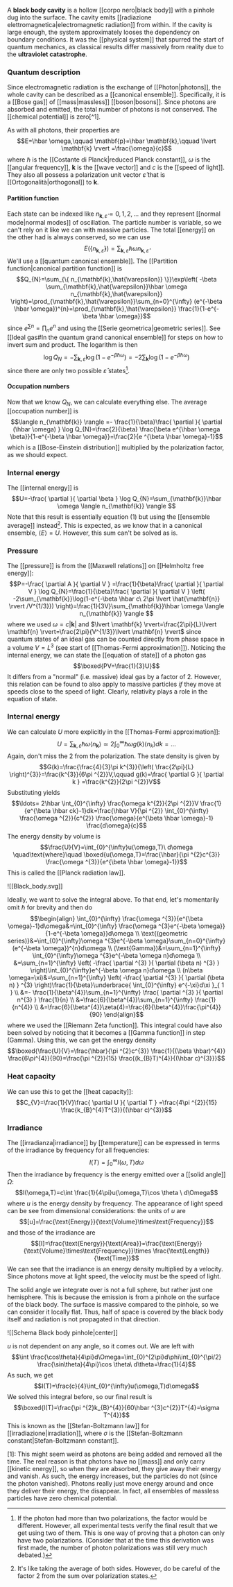 A **black body cavity** is a hollow [[corpo nero|black body]] with a pinhole dug into the surface. The cavity emits [[radiazione elettromagnetica|electromagnetic radiation]] from within. If the cavity is large enough, the system approximately looses the dependency on boundary conditions. It was the [[physical system]] that spurred the start of quantum mechanics, as classical results differ massively from reality due to the **ultraviolet catastrophe**.
### Quantum description
Since electromagnetic radiation is the exchange of [[Photon|photons]], the whole cavity can be described as a [[canonical ensemble]]. Specifically, it is a [[Bose gas]] of [[mass|massless]] [[boson|bosons]]. Since photons are absorbed and emitted, the total number of photons is not conserved. The [[chemical potential]] is zero[^1].

As with all photons, their properties are
$$E=\hbar \omega,\qquad \mathbf{p}=\hbar \mathbf{k},\qquad \lvert \mathbf{k} \rvert =\frac{\omega}{c}$$
where $\hbar$ is the [[Costante di Planck|reduced Planck constant]], $\omega$ is the [[angular frequency]], $\mathbf{k}$ is the [[wave vector]] and $c$ is the [[speed of light]]. They also all possess a polarization unit vector $\hat{\varepsilon}$ that is [[Ortogonalità|orthogonal]] to $\mathbf{k}$.
#### Partition function
Each state can be indexed like $n_{\mathbf{k},\hat{\varepsilon}}=0,1,2,\ldots$ and they represent [[normal mode|normal modes]] of oscillation. The particle number is variable, so we can't rely on it like we can with massive particles. The total [[energy]] on the other had is always conserved, so we can use
$$E(\{ n_{\mathbf{k},\hat{\varepsilon}} \})=\sum_{\mathbf{k},\hat{\varepsilon}}\hbar \omega n_{\mathbf{k},\hat{\varepsilon}}\tag{1}$$
We'll use a [[quantum canonical ensemble]]. The [[Partition function|canonical partition function]] is
$$Q_{N}=\sum_{\{ n_{\mathbf{k},\hat{\varepsilon}} \}}\exp\left( -\beta \sum_{\mathbf{k},\hat{\varepsilon}}\hbar \omega n_{\mathbf{k},\hat{\varepsilon}} \right)=\prod_{\mathbf{k},\hat{\varepsilon}}\sum_{n=0}^{\infty} (e^{-\beta \hbar \omega})^{n}=\prod_{\mathbf{k},\hat{\varepsilon}} \frac{1}{1-e^{-\beta \hbar \omega}}$$
since $e^{\sum n}=\prod_{n}e^{n}$ and using the [[Serie geometrica|geometric series]]. See [[Ideal gas#In the quantum grand canonical ensemble]] for steps on how to invert sum and product. The logarithm is then
$$\log Q_{N}=-\sum_{\mathbf{k},\hat{\varepsilon}}\log(1-e^{-\beta \hbar \omega})=-2\sum_{\mathbf{k}}\log(1-e^{-\beta \hbar \omega})$$
since there are only two possible $\hat{\varepsilon}$ states[^2].
#### Occupation numbers
Now that we know $Q_{N}$, we can calculate everything else. The average [[occupation number]] is
$$\langle n_{\mathbf{k}} \rangle =- \frac{1}{\beta}\frac{ \partial  }{ \partial (\hbar \omega) } \log Q_{N}=\frac{2}{\beta} \frac{\beta e^{\hbar \omega \beta}}{1-e^{-\beta \hbar \omega}}=\frac{2}{e ^{\beta \hbar \omega}-1}$$
which is a [[Bose-Einstein distribution]] multiplied by the polarization factor, as we should expect.
### Internal energy
The [[internal energy]] is
$$U=-\frac{ \partial  }{ \partial \beta } \log Q_{N}=\sum_{\mathbf{k}}\hbar \omega \langle n_{\mathbf{k}} \rangle $$
Note that this result is essentially equation $(1)$ but using the [[ensemble average]] instead[^3]. This is expected, as we know that in a canonical ensemble, $\langle E \rangle=U$. However, this sum can't be solved as is. 
### Pressure
The [[pressure]] is from the [[Maxwell relations]] on [[Helmholtz free energy]]:
$$P=-\frac{ \partial A }{ \partial V } =\frac{1}{\beta}\frac{ \partial  }{ \partial V } \log Q_{N}=\frac{1}{\beta}\frac{ \partial  }{ \partial V } \left( -2\sum_{\mathbf{k}}\log(1-e^{-\beta \hbar c\ 2\pi \lvert \hat{\mathbf{n}} \rvert /V^{1/3}}) \right)=\frac{1}{3V}\sum_{\mathbf{k}}\hbar \omega \langle n_{\mathbf{k}} \rangle $$
where we used $\omega=c\lvert \mathbf{k} \rvert$ and $\lvert \mathbf{k} \rvert=\frac{2\pi}{L}\lvert \mathbf{n} \rvert=\frac{2\pi}{V^{1/3}}\lvert \mathbf{n} \rvert$ since quantum states of an ideal gas can be counted directly from phase space in a volume $V=L^{3}$ (see start of [[Thomas-Fermi approximation]]). Noticing the internal energy, we can state the [[equation of state]] of a photon gas
$$\boxed{PV=\frac{1}{3}U}$$
It differs from a "normal" (i.e. massive) ideal gas by a factor of $2$. However, this relation can be found to also apply to massive particles *if* they move at speeds close to the speed of light. Clearly, relativity plays a role in the equation of state.
### Internal energy
We can calculate $U$ more explicitly in the [[Thomas-Fermi approximation]]:
$$U=\sum_{\mathbf{k},\hat{\varepsilon}}\hbar \omega \langle n_{\mathbf{k}} \rangle \simeq 2\int_{0}^{\infty}\hbar \omega g(k)\langle n_{k} \rangle dk=\ldots$$
Again, don't miss the $2$ from the polarization. The state density is given by
$$G(k)=\frac{\frac{4}{3}\pi k^{3}}{\left( \frac{2\pi}{L} \right)^{3}}=\frac{k^{3}}{6\pi ^{2}}V,\qquad g(k)=\frac{ \partial G }{ \partial k } =\frac{k^{2}}{2\pi ^{2}}V$$
Substituting yields
$$\ldots= 2\hbar \int_{0}^{\infty} \frac{\omega k^{2}}{2\pi ^{2}}V \frac{1}{e^{\beta \hbar ck}-1}dk=\frac{\hbar V}{\pi ^{2}} \int_{0}^{\infty} \frac{\omega ^{2}}{c^{2}} \frac{\omega}{e^{\beta \hbar \omega}-1} \frac{d\omega}{c}$$
The energy density by volume is
$$\frac{U}{V}=\int_{0}^{\infty}u(\omega,T)\ d\omega \quad\text{where}\quad \boxed{u(\omega,T)=\frac{\hbar}{\pi ^{2}c^{3}} \frac{\omega ^{3}}{e^{\beta \hbar \omega}-1}}$$
This is called the [[Planck radiation law]].

![[Black_body.svg]]

Ideally, we want to solve the integral above. To that end, let's momentarily omit $\hbar$ for brevity and then do
$$\begin{align}
\int_{0}^{\infty} \frac{\omega ^{3}}{e^{\beta \omega}-1}d\omega&=\int_{0}^{\infty} \frac{\omega ^{3}e^{-\beta \omega}}{1-e^{-\beta \omega}}d\omega \\
\text{(geometric series)}&=\int_{0}^{\infty}\omega ^{3}e^{-\beta \omega}\sum_{n=0}^{\infty}(e^{-\beta \omega})^{n}d\omega \\
(\text{Gamma})&=\sum_{n=1}^{\infty} \int_{0}^{\infty}\omega ^{3}e^{-\beta \omega n}d\omega \\
&=\sum_{n=1}^{\infty} \left( -\frac{ \partial ^{3} }{ \partial (\beta n) ^{3}  }  \right)\int_{0}^{\infty}e^{-\beta \omega n}d\omega \\
(n\beta \omega=\xi)&=\sum_{n=1}^{\infty} \left( -\frac{ \partial ^{3} }{ \partial (\beta n) } ^{3} \right)\frac{1}{\beta}\underbrace{ \int_{0}^{\infty} e^{-\xi}d\xi }_{ 1 } \\
&=- \frac{1}{\beta^{4}}\sum_{n=1}^{\infty} \frac{ \partial ^{3} }{ \partial n^{3} } \frac{1}{n} \\
&=\frac{6}{\beta^{4}}\sum_{n=1}^{\infty} \frac{1}{n^{4}} \\
&=\frac{6}{\beta^{4}}\zeta(4)=\frac{6}{\beta^{4}}\frac{\pi^{4}}{90}
\end{align}$$
where we used the [[Riemann Zeta function]]. This integral could have also been solved by noticing that it becomes a [[Gamma function]] in step (Gamma). Using this, we can get the energy density
$$\boxed{\frac{U}{V}=\frac{\hbar}{\pi ^{2}c^{3}} \frac{1}{(\beta \hbar)^{4}} \frac{6\pi^{4}}{90}=\frac{\pi ^{2}}{15} \frac{(k_{B}T)^{4}}{(\hbar c)^{3}}}$$
### Heat capacity
We can use this to get the [[heat capacity]]:
$$C_{V}=\frac{1}{V}\frac{ \partial U }{ \partial T } =\frac{4\pi ^{2}}{15} \frac{k_{B}^{4}T^{3}}{(\hbar c)^{3}}$$
### Irradiance
The [[irradianza|irradiance]] by [[temperature]] can be expressed in terms of the irradiance by frequency for all frequencies:
$$I(T)=\int_{0}^{\infty}I(\omega,T)d\omega$$
Then the irradiance by frequency is the energy emitted over a [[solid angle]] $\Omega$:
$$I(\omega,T)=c\int \frac{1}{4\pi}u(\omega,T)\cos \theta \ d\Omega$$
where $u$ is the energy density by frequency. The appearance of light speed can be see from dimensional considerations: the units of $u$ are
$$[u]=\frac{\text{Energy}}{\text{Volume}\times\text{Frequency}}$$
and those of the irradiance are
$$[I]=\frac{\text{Energy}}{\text{Area}}=\frac{\text{Energy}}{\text{Volume}\times\text{Frequency}}\times \frac{\text{Length}}{\text{Time}}$$
We can see that the irradiance is an energy density multiplied by a velocity. Since photons move at light speed, the velocity must be the speed of light.

The solid angle we integrate over is not a full sphere, but rather just one hemisphere. This is because the emission is from a pinhole on the surface of the black body. The surface is massive compared to the pinhole, so we can consider it locally flat. Thus, half of space is covered by the black body itself and radiation is not propagated in that direction.

![[Schema Black body pinhole|center]]

$u$ is not dependent on any angle, so it comes out. We are left with
$$\int \frac{\cos\theta}{4\pi}d\Omega=\int_{0}^{2\pi}d\phi\int_{0}^{\pi/2} \frac{\sin\theta}{4\pi}\cos \theta\ d\theta=\frac{1}{4}$$
As such, we get
$$I(T)=\frac{c}{4}\int_{0}^{\infty}u(\omega,T)d\omega$$
We solved this integral before, so our final result is
$$\boxed{I(T)=\frac{\pi ^{2}k_{B}^{4}}{60\hbar ^{3}c^{2}}T^{4}=\sigma T^{4}}$$
This is known as the [[Stefan-Boltzmann law]] for [[irradiazione|irradiation]], where $\sigma$ is the [[Stefan-Boltzmann constant|Stefan-Boltzmann constant]].

[1]: This might seem weird as photons are being added and removed all the time. The real reason is that photons have no [[mass]] and only carry [[kinetic energy]], so when they are absorbed, they give away their energy and vanish. As such, the energy increases, but the particles do not (since the photon vanished). Photons really just move energy around and once they deliver their energy, the disappear. In fact, all ensembles of massless particles have zero chemical potential.
[^2]: If the photon had more than two polarizations, the factor would be different. However, all experimental tests verify the final result that we get using two of them. This is one way of proving that a photon can only have two polarizations. (Consider that at the time this derivation was first made, the number of photon polarizations was still very much debated.)
[^3]: It's like taking the average of both sides. However, do be careful of the factor 2 from the sum over polarization states.